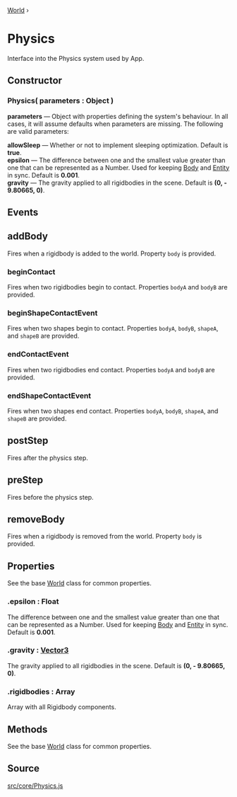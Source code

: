 [World](https://pmndrs.github.io/cannon-es/docs/classes/world.html) ›

# Physics

Interface into the Physics system used by App.

## Constructor

### Physics( parameters : <span class="param">Object</span> )
**parameters** — Object with properties defining the system's behaviour. In all cases, it will assume defaults when parameters are missing. The following are valid parameters:

**allowSleep** — Whether or not to implement sleeping optimization. Default is **true**.<br>
**epsilon** — The difference between one and the smallest value greater than one that can be represented as a Number. Used for keeping [Body](https://pmndrs.github.io/cannon-es/docs/classes/body.html) and [Entity](api/core/Entity) in sync. Default is **0.001**.<br>
**gravity** — The gravity applied to all rigidbodies in the scene. Default is **(0, - 9.80665, 0)**.

## Events

## addBody
Fires when a rigidbody is added to the world. Property `body` is provided.

### beginContact
Fires when two rigidbodies begin to contact. Properties `bodyA` and `bodyB` are provided.

### beginShapeContactEvent
Fires when two shapes begin to contact. Properties `bodyA`, `bodyB`, `shapeA`, and `shapeB` are provided.

### endContactEvent
Fires when two rigidbodies end contact. Properties `bodyA` and `bodyB` are provided.

### endShapeContactEvent
Fires when two shapes end contact. Properties `bodyA`, `bodyB`, `shapeA`, and `shapeB` are provided.

## postStep
Fires after the physics step.

## preStep
Fires before the physics step.

## removeBody
Fires when a rigidbody is removed from the world. Property `body` is provided.

## Properties

See the base [World](https://pmndrs.github.io/cannon-es/docs/classes/world.html) class for common properties.

### .<a>epsilon</a> : <span class="param">Float</span>
The difference between one and the smallest value greater than one that can be represented as a Number. Used for keeping [Body](https://pmndrs.github.io/cannon-es/docs/classes/body.html) and [Entity](api/core/Entity) in sync. Default is **0.001**.

### .<a>gravity</a> : <span class="param">[Vector3](https://threejs.org/docs/#api/en/math/Vector3)</span>
The gravity applied to all rigidbodies in the scene. Default is **(0, - 9.80665, 0)**.

### .<a>rigidbodies</a> : <span class="param">Array</span>
Array with all Rigidbody components.

## Methods

See the base [World](https://pmndrs.github.io/cannon-es/docs/classes/world.html) class for common properties.

## Source
[src/core/Physics.js](https://github.com/Cloud9c/taro/blob/master/src/core/Physics.js)